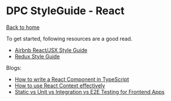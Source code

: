 # DPC StyleGuide - React

[Back to home](/index)

To get started, following resources are a good read.

- [Airbnb React/JSX Style Guide](https://github.com/airbnb/javascript/tree/master/react)
- [Redux Style Guide](https://redux.js.org/style-guide/style-guide)

Blogs:

- [How to write a React Component in TypeScript](https://kentcdodds.com/blog/how-to-write-a-react-component-in-typescript)
- [How to use React Context effectively](https://kentcdodds.com/blog/how-to-use-react-context-effectively)
- [Static vs Unit vs Integration vs E2E Testing for Frontend Apps](https://kentcdodds.com/blog/static-vs-unit-vs-integration-vs-e2e-tests)
